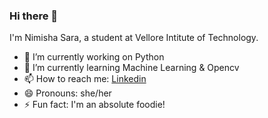### Hi there 👋


I'm Nimisha Sara, a student at Vellore Intitute of Technology.

- 🔭 I’m currently working on Python
- 🌱 I’m currently learning Machine Learning & Opencv
- 📫 How to reach me: <a href = "https://www.linkedin.com/in/nimisha-sara-george-5167601b9/">Linkedin</a>
- 😄 Pronouns: she/her
- ⚡ Fun fact: I'm an absolute foodie!
